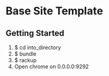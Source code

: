 # Base Site Template

## Getting Started
1.    $ cd into_directory
2.    $ bundle
3.    $ rackup
3.    Open chrome on 0.0.0.0:9292